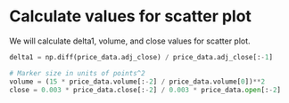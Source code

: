 # Calculate values for scatter plot

We will calculate delta1, volume, and close values for scatter plot.

```python
delta1 = np.diff(price_data.adj_close) / price_data.adj_close[:-1]

# Marker size in units of points^2
volume = (15 * price_data.volume[:-2] / price_data.volume[0])**2
close = 0.003 * price_data.close[:-2] / 0.003 * price_data.open[:-2]
```

